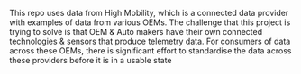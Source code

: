 This repo uses data from High Mobility, which is a connected data provider with examples of data from various OEMs. The challenge that this project is trying to solve is that OEM & Auto makers have their own connected technologies & sensors that produce telemetry data. For consumers of data across these OEMs, there is significant effort to standardise the data across these providers before it is in a usable state
